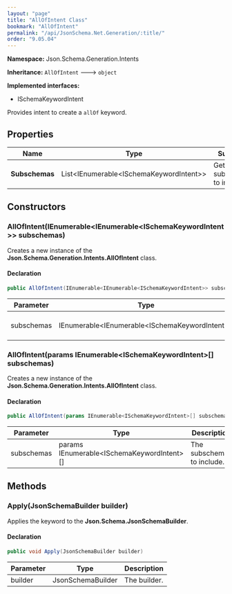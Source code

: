 ```yaml
---
layout: "page"
title: "AllOfIntent Class"
bookmark: "AllOfIntent"
permalink: "/api/JsonSchema.Net.Generation/:title/"
order: "9.05.04"
---
```

**Namespace:** Json.Schema.Generation.Intents

**Inheritance:**
`AllOfIntent`
 🡒 
`object`

**Implemented interfaces:**

- ISchemaKeywordIntent

Provides intent to create a `allOf` keyword.

## Properties

| Name | Type | Summary |
|---|---|---|
| **Subschemas** | List\<IEnumerable\<ISchemaKeywordIntent\>\> | Gets the subschemas to include. |

## Constructors

### AllOfIntent(IEnumerable\<IEnumerable\<ISchemaKeywordIntent\>\> subschemas)

Creates a new instance of the **Json.Schema.Generation.Intents.AllOfIntent** class.

#### Declaration

```c#
public AllOfIntent(IEnumerable<IEnumerable<ISchemaKeywordIntent>> subschemas)
```

| Parameter | Type | Description |
|---|---|---|
| subschemas | IEnumerable\<IEnumerable\<ISchemaKeywordIntent\>\> | The subschemas to include. |


### AllOfIntent(params IEnumerable\<ISchemaKeywordIntent\>[] subschemas)

Creates a new instance of the **Json.Schema.Generation.Intents.AllOfIntent** class.

#### Declaration

```c#
public AllOfIntent(params IEnumerable<ISchemaKeywordIntent>[] subschemas)
```

| Parameter | Type | Description |
|---|---|---|
| subschemas | params IEnumerable\<ISchemaKeywordIntent\>[] | The subschemas to include. |


## Methods

### Apply(JsonSchemaBuilder builder)

Applies the keyword to the **Json.Schema.JsonSchemaBuilder**.

#### Declaration

```c#
public void Apply(JsonSchemaBuilder builder)
```

| Parameter | Type | Description |
|---|---|---|
| builder | JsonSchemaBuilder | The builder. |


